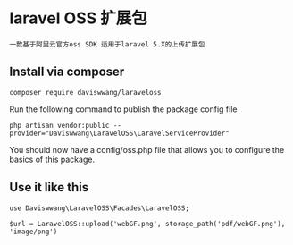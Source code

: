 laravel OSS 扩展包
===============================
```
一款基于阿里云官方oss SDK 适用于laravel 5.X的上传扩展包
```
## Install via composer
```
composer require daviswwang/laraveloss
```
Run the following command to publish the package config file
```
php artisan vendor:public --provider="Daviswwang\LaravelOSS\LaravelServiceProvider"
```
You should now have a config/oss.php file that allows you to configure the basics of this package.

## Use it like this
```
use Daviswwang\LaravelOSS\Facades\LaravelOSS;

$url = LaravelOSS::upload('webGF.png', storage_path('pdf/webGF.png'), 'image/png')
```



